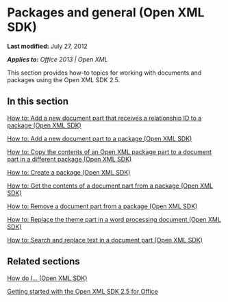 <!--This is the start of the document-->
# Packages and general (Open XML SDK)
**Last modified:** July 27, 2012

_**Applies to:** Office 2013 | Open XML_

This section provides how-to topics for working with documents and packages using the Open XML SDK 2.5.


## In this section
 [How to: Add a new document part that receives a relationship ID to a package (Open XML SDK)](c9b2ce55-548c-4443-8d2e-08fe1f06b7d7.md)

 [How to: Add a new document part to a package (Open XML SDK)](ec83a076-9d71-49d1-915f-e7090f74c13a.md)

 [How to: Copy the contents of an Open XML package part to a document part in a different package (Open XML SDK)](7dbfd93c-a9e3-4465-9b57-4a043b07b807.md)

 [How to: Create a package (Open XML SDK)](fe261589-7b04-47df-8ee9-26b444e587b0.md)

 [How to: Get the contents of a document part from a package (Open XML SDK)](b0d3d890-431a-4838-89dc-1f0dccd5dcd0.md)

 [How to: Remove a document part from a package (Open XML SDK)](b3890e64-51d1-4643-8d07-2c9d8e060000.md)

 [How to: Replace the theme part in a word processing document (Open XML SDK)](cfb75725-f3a7-43c0-85f4-7bb4c3f448ca.md)

 [How to: Search and replace text in a document part (Open XML SDK)](cbb4547e-45fa-48ee-872e-8727beec6dfa.md)


## Related sections
 [How do I... (Open XML SDK)](b5cc0e8d-da79-482a-81fa-f18c18d29f6c.md)

 [Getting started with the Open XML SDK 2.5 for Office](7b729dda-bbb6-437e-93d6-7bfe7b8183fa.md)

